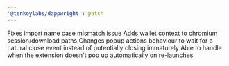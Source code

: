 ```yaml
---
'@tenkeylabs/dappwright': patch
---
```


Fixes import name case mismatch issue
Adds wallet context to chromium session/download paths
Changes popup actions behaviour to wait for a natural close event instead of potentially closing immaturely
Able to handle when the extension doesn't pop up automatically on re-launches
